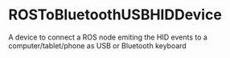 # ROSToBluetoothUSBHIDDevice
A device to connect a ROS node emiting the HID events to a computer/tablet/phone as USB or Bluetooth keyboard  
